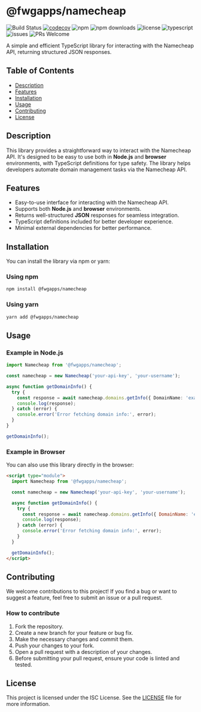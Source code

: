 # @fwgapps/namecheap

![Build Status](https://img.shields.io/github/actions/workflow/status/fwgapps/namecheap/publish.yml?branch=main)
[![codecov](https://codecov.io/gh/fwgapps/namecheap/branch/main/graph/badge.svg)](https://codecov.io/gh/fwgapps/namecheap)
![npm](https://img.shields.io/npm/v/@fwgapps/namecheap)
![npm downloads](https://img.shields.io/npm/dm/@fwgapps/namecheap)
![license](https://img.shields.io/npm/l/@fwgapps/namecheap)
![typescript](https://img.shields.io/badge/typescript-%233178C6.svg?logo=typescript)
![issues](https://img.shields.io/github/issues/fwgapps/namecheap)
![PRs Welcome](https://img.shields.io/badge/PRs-welcome-brightgreen.svg)

A simple and efficient TypeScript library for interacting with the Namecheap API, returning structured JSON responses.

## Table of Contents

- [Description](#description)
- [Features](#features)
- [Installation](#installation)
- [Usage](#usage)
- [Contributing](#contributing)
- [License](#license)

## Description

This library provides a straightforward way to interact with the Namecheap API. It's designed to be easy to use both in **Node.js** and **browser** environments, with TypeScript definitions for type safety. The library helps developers automate domain management tasks via the Namecheap API.

## Features

- Easy-to-use interface for interacting with the Namecheap API.
- Supports both **Node.js** and **browser** environments.
- Returns well-structured **JSON** responses for seamless integration.
- TypeScript definitions included for better developer experience.
- Minimal external dependencies for better performance.

## Installation

You can install the library via npm or yarn:

### Using npm

```bash
npm install @fwgapps/namecheap
```

### Using yarn
```bash
yarn add @fwgapps/namecheap
```

## Usage
### Example in Node.js
```ts
import Namecheap from '@fwgapps/namecheap';

const namecheap = new Namecheap('your-api-key', 'your-username');

async function getDomainInfo() {
  try {
    const response = await namecheap.domains.getInfo({ DomainName: 'example.com' });
    console.log(response);
  } catch (error) {
    console.error('Error fetching domain info:', error);
  }
}

getDomainInfo();
```
### Example in Browser
You can also use this library directly in the browser:
```html
<script type="module">
  import Namecheap from '@fwgapps/namecheap';

  const namecheap = new Namecheap('your-api-key', 'your-username');

  async function getDomainInfo() {
    try {
      const response = await namecheap.domains.getInfo({ DomainName: 'example.com' });
      console.log(response);
    } catch (error) {
      console.error('Error fetching domain info:', error);
    }
  }

  getDomainInfo();
</script>
```

## Contributing
We welcome contributions to this project! If you find a bug or want to suggest a feature, feel free to submit an issue or a pull request.

### How to contribute
1. Fork the repository. 
2. Create a new branch for your feature or bug fix. 
3. Make the necessary changes and commit them. 
4. Push your changes to your fork. 
5. Open a pull request with a description of your changes. 
6. Before submitting your pull request, ensure your code is linted and tested.

## License
This project is licensed under the ISC License. See the [LICENSE](https://github.com/fwgapps/namecheap/LICENSE) file for more information.